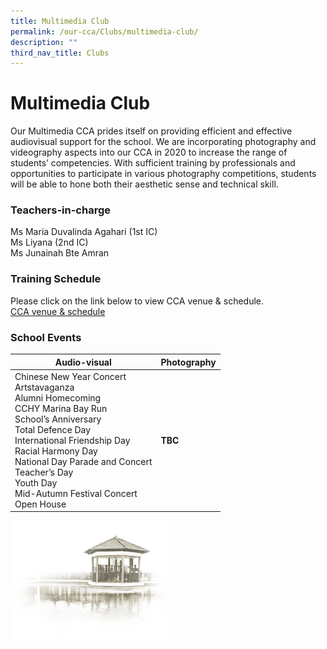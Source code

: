 ```yaml
---
title: Multimedia Club
permalink: /our-cca/Clubs/multimedia-club/
description: ""
third_nav_title: Clubs
---
```



# **Multimedia Club**
Our Multimedia CCA prides itself on providing efficient and effective audiovisual support for the school. We are incorporating photography and videography aspects into our CCA in 2020 to increase the range of students’ competencies. With sufficient training by professionals and opportunities to participate in various photography competitions, students will be able to hone both their aesthetic sense and technical skill.

### Teachers-in-charge

Ms Maria Duvalinda Agahari (1st IC)   
Ms Liyana (2nd IC)   
Ms Junainah Bte Amran

### Training Schedule
Please click on the link below to view CCA venue & schedule.   
[CCA venue & schedule](/useful-links/parents/cca-venue-n-schedule)

### School Events

| Audio-visual  	| Photography 	|
|---	|---	|
| Chinese New Year Concert<br>Artstavaganza<br>Alumni Homecoming<br>CCHY Marina Bay Run<br>School’s Anniversary<br>Total Defence Day<br>International Friendship Day<br>Racial Harmony Day<br>National Day Parade and Concert<br>Teacher’s Day<br>Youth Day<br>Mid-Autumn Festival Concert<br>Open House 	| **TBC** 	|


<img src="/images/pavilion.png" 
     style="width:50%">